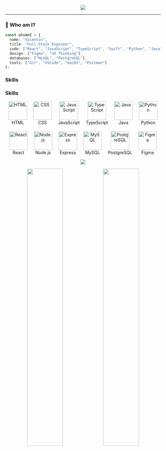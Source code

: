 <!-- Banner with aesthetic gradient -->
<!-- Banner with aesthetic gradient -->
<!-- Banner with aesthetic gradient -->
<div align="center">
  <img src="https://capsule-render.vercel.app/api?type=waving&color=0:36D1DC,100:5B86E5&height=200&section=header&text=valentin%20-%20CS%20Student%20and%20Developer&fontSize=35&fontAlignY=40&textColor=ffffff" />
</div>

---

### 🧠 Who am I?

```ts
const whoAmI = {
  name: "Valentin",
  title: "Full-Stack Engineer",
  code: ["React", "JavaScript", "TypeScript", "Swift", "Python", "Java", "Node.js"],
  design: ["Figma", "UX Thinking"],
  databases: ["MySQL", "PostgreSQL"],
  tools: ["Git", "VSCode", "macOS", "Postman"]
};
```

### Skills
### Skills
<div style="display: flex; flex-wrap: wrap; justify-content: center; gap: 20px;">
  <!-- Programming Languages -->
  <div style="text-align: center;">
    <img src="https://skillicons.dev/icons?i=html" alt="HTML" width="60" /><br>HTML
  </div>
  <div style="text-align: center;">
    <img src="https://skillicons.dev/icons?i=css" alt="CSS" width="60" /><br>CSS
  </div>
  <div style="text-align: center;">
    <img src="https://skillicons.dev/icons?i=js" alt="JavaScript" width="60" /><br>JavaScript
  </div>
  <div style="text-align: center;">
    <img src="https://skillicons.dev/icons?i=ts" alt="TypeScript" width="60" /><br>TypeScript
  </div>
  <div style="text-align: center;">
    <img src="https://skillicons.dev/icons?i=java" alt="Java" width="60" /><br>Java
  </div>
  <div style="text-align: center;">
    <img src="https://skillicons.dev/icons?i=python" alt="Python" width="60" /><br>Python
  </div>
  
  <!-- Frameworks -->
  <div style="text-align: center;">
    <img src="https://skillicons.dev/icons?i=react" alt="React" width="60" /><br>React
  </div>
  <div style="text-align: center;">
    <img src="https://skillicons.dev/icons?i=nodejs" alt="Node.js" width="60" /><br>Node.js
  </div>
  <div style="text-align: center;">
    <img src="https://skillicons.dev/icons?i=express" alt="Express" width="60" /><br>Express
  </div>
  
  <!-- Others -->
  <div style="text-align: center;">
    <img src="https://skillicons.dev/icons?i=mysql" alt="MySQL" width="60" /><br>MySQL
  </div>
  <div style="text-align: center;">
    <img src="https://skillicons.dev/icons?i=postgres" alt="PostgreSQL" width="60" /><br>PostgreSQL
  </div>
  <div style="text-align: center;">
    <img src="https://skillicons.dev/icons?i=figma" alt="Figma" width="60" /><br>Figma
  </div>
</div>


<p align="center">
  <a href="mailto:hello@valentinm.dev"><img src="https://img.shields.io/badge/Email-0078D4?style=for-the-badge&logo=mail&logoColor=white"/></a>
</p>


<p align="center">
  <img src="https://github-readme-stats.vercel.app/api?username=vali-codes&show_icons=true&count_private=true&hide=prs&theme=tokyonight&border_radius=10&custom_title=My%20GitHub%20Stats" width="48%" />
  <img src="https://github-readme-streak-stats.herokuapp.com/?user=vali-codes&theme=tokyonight&date_format=M%20j%5B%2C%20Y%5D&border=DDDDDD&fire=DD5E89" width="48%" />
</p>







